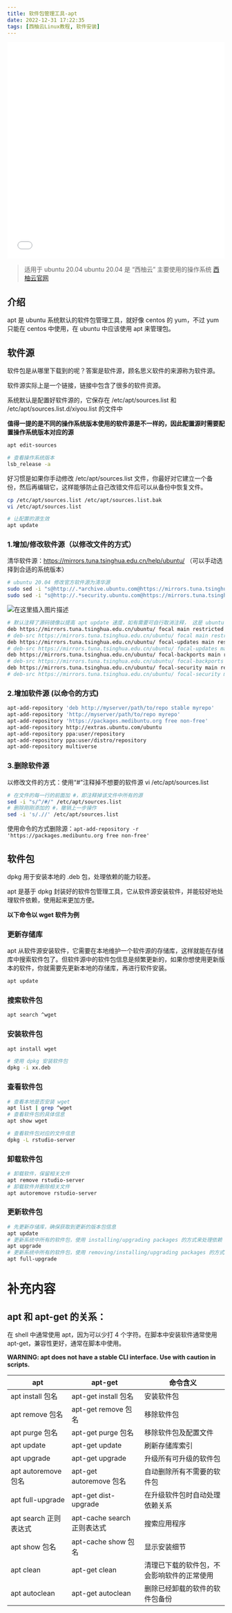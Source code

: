 ```yaml
---
title: 软件包管理工具-apt
date: 2022-12-31 17:22:35
tags: [西柚云Linux教程, 软件安装]
---
```


<iframe src="//player.bilibili.com/player.html?aid=903804972&bvid=BV1yP4y1D787&cid=926416540&page=1" style="width:100%;height:500px;min-width:375px;min-height:200px" scrolling="no" border="0" frameborder="no" framespacing="0" allowfullscreen="true"> </iframe>

<!--more-->

>适用于 ubuntu 20.04
>ubuntu 20.04 是 “西柚云” 主要使用的操作系统 [西柚云官网](https://www.xiyoucloud.net/aff/VKRWMUHQ)

## 介绍

apt 是 ubuntu 系统默认的软件包管理工具，就好像 centos 的 yum，不过 yum 只能在 centos 中使用，在 ubuntu 中应该使用 apt 来管理包。

## 软件源

软件包是从哪里下载到的呢？答案是软件源，顾名思义软件的来源称为软件源。

软件源实际上是一个链接，链接中包含了很多的软件资源。

系统默认是配置好软件源的，它保存在 /etc/apt/sources.list 和 /etc/apt/sources.list.d/xiyou.list 的文件中

**值得一提的是不同的操作系统版本使用的软件源是不一样的，因此配置源时需要配置操作系统版本对应的源**

```bash
apt edit-sources

# 查看操作系统版本
lsb_release -a
```

好习惯是如果你手动修改 /etc/apt/sources.list 文件，你最好对它建立一个备份，然后再编辑它，这样能够防止自己改错文件后可以从备份中恢复文件。 

```bash
cp /etc/apt/sources.list /etc/apt/sources.list.bak
vi /etc/apt/sources.list

# 让配置的源生效
apt update
```

### 1.增加/修改软件源（以修改文件的方式）

清华软件源：https://mirrors.tuna.tsinghua.edu.cn/help/ubuntu/ （可以手动选择到合适的系统版本）

```bash
# ubuntu 20.04 修改官方软件源为清华源
sudo sed -i "s@http://.*archive.ubuntu.com@https://mirrors.tuna.tsinghua.edu.cn@g" /etc/apt/sources.list
sudo sed -i "s@http://.*security.ubuntu.com@https://mirrors.tuna.tsinghua.edu.cn@g" /etc/apt/sources.list
```



![在这里插入图片描述](软件包管理工具-apt/23aa7b97d6264c48bf19768c1f3e9585.png)


```bash
# 默认注释了源码镜像以提高 apt update 速度，如有需要可自行取消注释， 这是 ubuntu 20.04 的软件源
deb https://mirrors.tuna.tsinghua.edu.cn/ubuntu/ focal main restricted universe multiverse
# deb-src https://mirrors.tuna.tsinghua.edu.cn/ubuntu/ focal main restricted universe multiverse
deb https://mirrors.tuna.tsinghua.edu.cn/ubuntu/ focal-updates main restricted universe multiverse
# deb-src https://mirrors.tuna.tsinghua.edu.cn/ubuntu/ focal-updates main restricted universe multiverse
deb https://mirrors.tuna.tsinghua.edu.cn/ubuntu/ focal-backports main restricted universe multiverse
# deb-src https://mirrors.tuna.tsinghua.edu.cn/ubuntu/ focal-backports main restricted universe multiverse
deb https://mirrors.tuna.tsinghua.edu.cn/ubuntu/ focal-security main restricted universe multiverse
# deb-src https://mirrors.tuna.tsinghua.edu.cn/ubuntu/ focal-security main restricted universe multiverse
```

### 2.增加软件源 (以命令的方式)

```bash
apt-add-repository 'deb http://myserver/path/to/repo stable myrepo'
apt-add-repository 'http://myserver/path/to/repo myrepo'
apt-add-repository 'https://packages.medibuntu.org free non-free'
apt-add-repository http://extras.ubuntu.com/ubuntu
apt-add-repository ppa:user/repository
apt-add-repository ppa:user/distro/repository
apt-add-repository multiverse
```

### 3.删除软件源

以修改文件的方式：使用“#”注释掉不想要的软件源 vi /etc/apt/sources.list

```bash
# 在文件的每一行的前面加 #，即注释掉该文件中所有的源
sed -i "s/^/#/" /etc/apt/sources.list
# 删除刚刚添加的 #，撤销上一步操作
sed -i 's/.//' /etc/apt/sources.list
```

使用命令的方式删除源：`apt-add-repository -r 'https://packages.medibuntu.org free non-free'`

## 软件包

dpkg 用于安装本地的 .deb 包，处理依赖的能力较差。

apt 是基于 dpkg 封装好的软件包管理工具，它从软件源安装软件，并能较好地处理软件依赖，使用起来更加方便。

**以下命令以 wget 软件为例**

### 更新存储库

apt 从软件源安装软件，它需要在本地维护一个软件源的存储库，这样就能在存储库中搜索软件包了。但软件源中的软件包信息是频繁更新的，如果你想使用更新版本的软件，你就需要先更新本地的存储库，再进行软件安装。

```bash
apt update
```

### 搜索软件包

```bash
apt search ^wget
```

### 安装软件包

```bash
apt install wget

# 使用 dpkg 安装软件包
dpkg -i xx.deb
```

### 查看软件包

```bash
# 查看本地是否安装 wget
apt list | grep ^wget
# 查看软件包的具体信息
apt show wget

# 查看软件包对应的文件信息
dpkg -L rstudio-server
```

### 卸载软件包

```bash
# 卸载软件，保留相关文件
apt remove rstudio-server
# 卸载软件并删除相关文件
apt autoremove rstudio-server
```

### 更新软件包

```bash
# 先更新存储库，确保获取到更新的版本包信息
apt update
# 更新系统中所有的软件包，使用 installing/upgrading packages 的方式来处理依赖
apt upgrade
# 更新系统中所有的软件包，使用 removing/installing/upgrading packages 的方式来处理依赖
apt full-upgrade
```

# 补充内容

## apt 和 apt-get 的关系：

在 shell 中通常使用 apt，因为可以少打 4 个字符。在脚本中安装软件通常使用 apt-get，兼容性更好，通常在脚本中使用。

**WARNING: apt does not have a stable CLI interface. Use with caution in scripts.**

| apt                   | apt-get                     | 命令含义                                   |
| --------------------- | --------------------------- | ------------------------------------------ |
| apt install 包名      | apt-get install 包名        | 安装软件包                                 |
| apt remove 包名       | apt-get remove 包名         | 移除软件包                                 |
| apt purge 包名        | apt-get purge 包名          | 移除软件包及配置文件                       |
| apt update            | apt-get update              | 刷新存储库索引                             |
| apt upgrade           | apt-get upgrade             | 升级所有可升级的软件包                     |
| apt autoremove 包名   | apt-get autoremove 包名     | 自动删除所有不需要的软件包                 |
| apt full-upgrade      | apt-get dist-upgrade        | 在升级软件包时自动处理依赖关系             |
| apt search 正则表达式 | apt-cache search 正则表达式 | 搜索应用程序                               |
| apt show 包名         | apt-cache show 包名         | 显示安装细节                               |
| apt clean             | apt-get clean               | 清理已下载的软件包，不会影响软件的正常使用 |
| apt autoclean         | apt-get autoclean           | 删除已经卸载的软件的软件包备份             |